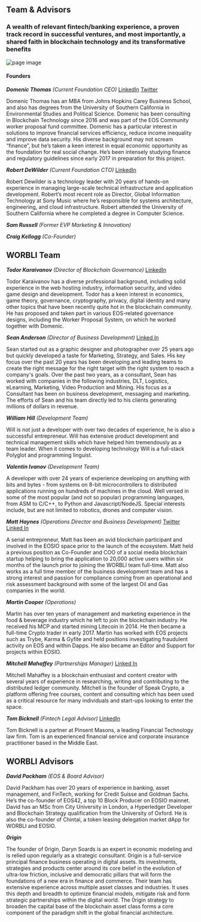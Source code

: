## Team & Advisors
### A wealth of relevant fintech/banking experience, a proven track record in successful ventures, and most importantly, a shared faith in blockchain technology and its transformative benefits

![page image](../images/team.jpg)

#### Founders
_**Domenic Thomas**_
_(Current Foundation CEO)_
[LinkedIn](https://www.linkedin.com/in/domenic-thomas-5403676/)
[Twitter](https://twitter.com/worbli_ceo)

Domenic Thomas has an MBA from Johns Hopkins Carey Business School, and also has degrees from the University of Southern California in Environmental Studies and Political Science. Domenic has been consulting in Blockchain Technology since 2016 and was part of the EOS Community worker proposal fund committee. Domenic has a particular interest in solutions to improve financial services efficiency, reduce income inequality and improve data security. His diverse background may not scream “finance”, but he’s taken a keen interest in equal economic opportunity as the foundation for real social change. He’s been intensely studying finance and regulatory guidelines since early 2017 in preparation for this project.

_**Robert DeWilder**_
_(Current Foundation CTO)_
[LinkedIn](https://www.linkedin.com/in/robert-dewilder-6b83311/)

Robert Dewilder is a technology leader with 20 years of hands-on experience in managing large-scale technical infrastructure and application development. Robert’s most recent role as Director, Global Information Technology at Sony Music where he’s responsible for systems architecture, engineering, and cloud infrastructure. Robert attended the University of Southern California where he completed a degree in Computer Science.

_**Sam Russell**_
_(Former EVP Marketing & Innovation)_

_**Craig Kellogg**_
_(Co-Founder)_


## WORBLI Team

_**Todor Karaivanov**_
_(Director of Blockchain Governance)_
[LinkedIn](https://www.linkedin.com/in/todor-karaivanov-325468/)

Todor Karaivanov has a diverse professional background, including solid experience in the web hosting industry, information security, and video game design and development. Todor has a keen interest in economics, game theory, governance, cryptography, privacy, digital identity and many other topics that have been recently quite hot in the blockchain community. He has proposed and taken part in various EOS-related governance designs, including the Worker Proposal System, on which he worked together with Domenic.

_**Sean Anderson**_
_(Director of Business Development)_
[Linked In](https://www.linkedin.com/in/seanxanderson/)

Sean started out as a graphic designer and photographer over 25 years ago but quickly developed a taste for Marketing, Strategy, and Sales. His key focus over the past 20 years has been developing and leading teams to create the right message for the right target with the right system to reach a company's goals. Over the past two years, as a consultant, Sean has worked with companies in the following industries, DLT, Logistics, eLearning, Marketing, Video Production and Mining. His focus as a Consultant has been on business development, messaging and marketing. The efforts of Sean and his team directly led to his clients generating millions of dollars in revenue.

_**William Hill**_
_(Development Team)_

Will is not just a developer with over two decades of experience, he is also a successful entrepreneur. Will has extensive product development and technical management skills which have helped him tremendously as a team leader. When it comes to developing technology Will is a full-stack Polyglot and programming linguist.

_**Valentin Ivanov**_
_(Development Team)_

A developer with over 24 years of experience developing on anything with bits and bytes - from systems on 8-bit microcontrollers to distributed applications running on hundreds of machines in the cloud. Well versed in some of the most popular (and not so popular) programming languages, from ASM to C/C++, to Python and Javascript/NodeJS. Special interests include, but are not limited to robotics, drones and computer vision.

_**Matt Haynes**_
_(Operations Director and Business Development)_
[Twitter](https://twitter.com/RicaCrypto)
[Linked In](https://www.linkedin.com/in/matthew-haynes-93a9797b/)

A serial entrepreneur, Matt has been an avid blockchain participant and involved in the EOSIO space prior to the launch of the ecosystem. Matt held a previous position as Co-Founder and COO of a social media blockchain startup helping to bring the application to 20,000 active users within six months of the launch prior to joining the WORBLI team full-time. Matt also works as a full time member of the business development team and has a strong interest and passion for compliance coming from an operational and risk assessment background with some of the largest Oil and Gas companies in the world.

_**Martin Cooper**_
_(Operations)_

Martin has over ten years of management and marketing experience in the food & beverage industry which he left to join the blockchain industry. He received his MCP and started mining Litecoin in 2014. He then became a full-time Crypto trader in early 2017. Martin has worked with EOS projects such as Trybe, Karma & Gyfite and held positions investigating fraudulent activity on EOS and within Dapps. He also became an Editor and Support for projects within EOSIO.

 
_**Mitchell Mahaffey**_
_(Partnerships Manager)_
[Linked In](https://www.linkedin.com/in/mitchell-mahaffey/)

Mitchell Mahaffey is a blockchain enthusiast and content creator with several years of experience in researching, writing and contributing to the distributed ledger community. Mitchell is the founder of Speak Crypto, a platform offering free courses, content and consulting which has been used as a critical resource for many individuals and start-ups looking to enter the space.

_**Tom Bicknell**_
_(Fintech Legal Advisor)_
[LinkedIn](https://www.linkedin.com/in/tom-bicknell-25629b47/)

Tom Bicknell is a partner at Pinsent Masons, a leading Financial Technology law firm. Tom is an experienced financial service and corporate insurance practitioner based in the Middle East.

## WORBLI Advisors

_**David Packham**_
_(EOS & Board Advisor)_

David Packham has over 20 years of experience in banking, asset management, and FinTech, working for Credit Suisse and Goldman Sachs. He’s the co-founder of EOS42, a top 10 Block Producer on EOSIO mainnet. David has an MSc from City University in London, a Hyperledger Developer and Blockchain Strategy qualification from the University of Oxford. He is also the co-founder of Chintai, a token leasing delegation market dApp for WORBLI and EOSIO.

_**0rigin**_

The founder of 0rigin, Daryn Soards is an expert in economic modeling and is relied upon regularly as a strategic consultant. 0rigin is a full-service principal finance business operating in digital assets. Its investments, strategies and products center around its core belief in the evolution of ultra-low friction, inclusive and democratic pillars that will form the foundations of a new era in finance and commerce. Their team has extensive experience across multiple asset classes and industries. It uses this depth and breadth to optimize financial models, mitigate risk and form strategic partnerships within the digital world. The 0rigin strategy to broaden the capital base of the blockchain asset class forms a core component of the paradigm shift in the global financial architecture.
